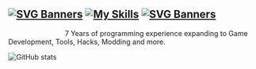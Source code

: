[![SVG Banners](https://svg-banners.vercel.app/api?type=typeWriter&text1=💖%20ImAFrogOwO%20💖&width=1000&height=80)](https://github.com/Akshay090/svg-banners)
[![My Skills](https://skillicons.dev/icons?i=ts,nodejs,js,react,java,cs,c,lua,python,php,html,css,rust,discord,visualstudio&theme=dark)](https://skillicons.dev)
[![SVG Banners](https://svg-banners.vercel.app/api?type=typeWriter&text1=About%20Me&width=1000&height=80)](https://github.com/Akshay090/svg-banners)
------
                             7 Years of programming experience expanding to Game Development, Tools, Hacks, Modding and more.

![GitHub stats](https://github-readme-stats-ten-gilt.vercel.app/api?username=ImAFrogOwO&count_private=true&theme=dark&show_icons=true)
